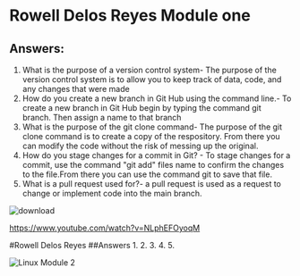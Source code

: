 # Rowell Delos Reyes Module one 

## Answers:

1. What is the purpose of a version control system- The purpose of the version control system is to allow you to keep track of data, code, and any changes that were made
2. How do you create a new branch in Git Hub using the command line.- To create a new branch in Git Hub begin by typing the command git branch. Then assign a name to that branch
3. What is the purpose of the git clone command- The purpose of the git clone command is to create a copy of the respository. From there you can modify the code without the risk of messing up the original.
4. How do you stage changes for a commit in Git? - To stage changes for a commit, use the command "git add" files name  to confirm the changes to the file.From there you can use the command git to save that file.
5. What is a pull request used for?- a pull request is used as a request to change or implement code into the main branch.

![download](https://github.com/RowellDelosReyes/RowellDelosReyes_Training_Modules/assets/144487070/96518b5c-d415-46dd-b783-ca029dd65aaa)


https://www.youtube.com/watch?v=NLphEFOyoqM




#Rowell Delos Reyes
##Answers
1.
2.
3.
4.
5.

![Linux Module 2](https://github.com/RowellDelosReyes/RowellDelosReyes_Training_Modules/assets/144487070/d99524d8-8755-4746-8456-50534316c9fb)
